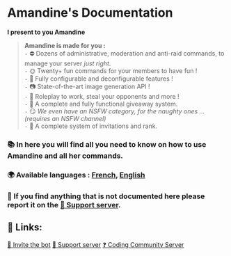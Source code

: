 # Amandine's Documentation
	
**I present to you Amandine**
<br>
> **Amandine is made for you :**<br>
> ` - ` ⛔ Dozens of administrative, moderation and anti-raid commands, to manage your server *just right*.<br>
> ` - ` 🌞 Twenty+ fun commands for your members to have fun !<br>
> ` - ` 🔧 Fully configurable and deconfigurable features !<br>
> ` - ` 📷 State-of-the-art image generation API !<br>
> ` - ` 💸 Roleplay to work, steal your opponents and more !<br>
> ` - ` 🎉 A complete and fully functional giveaway system.<br>
> ` - ` 😏 *We even have an NSFW category, for the naughty ones ... (requires an NSFW channel)*<br>
> ` - ` 🔗 A complete system of invitations and rank.
### 📚 In here you will find all you need to know on how to use Amandine and all her commands.
### 🌍 Available languages : [French](https://github.com/Mr-KayJayDee/amandine-doc/tree/main/fr-FR), [English](https://github.com/Mr-KayJayDee/amandine-doc/tree/main/en-US)
### 🐛 If you find anything that is not documented here please report it on the [🔧 Support server]({{supportServer}}).
## 📂 Links:
[🔑 Invite the bot](https://discord.com/api/oauth2/authorize?client_id=688495620989780002&permissions=8&scope=bot%20applications.commands)
[🔧 Support server](https://discord.gg/Uqd2sQP)
[❓ Coding Community Server](https://discord.gg/5ZSGFYtnqw)